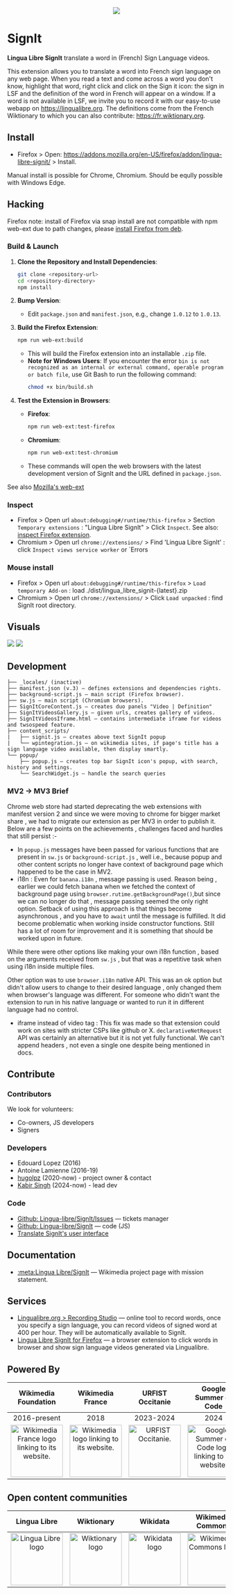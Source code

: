 <div align="center">
  <img src="icons/SignIt banner.svg"/>
</div>

# SignIt

**Lingua Libre SignIt** translate a word in (French) Sign Language videos.

This extension allows you to translate a word into French sign language on any web page. When you read a text and come across a word you don't know, highlight that word, right click and click on the Sign it icon: the sign in LSF and the definition of the word in French will appear on a window. If a word is not available in LSF, we invite you to record it with our easy-to-use webapp on https://lingualibre.org. The definitions come from the French Wiktionary to which you can also contribute: https://fr.wiktionary.org.

## Install

- Firefox > Open: https://addons.mozilla.org/en-US/firefox/addon/lingua-libre-signit/ > Install.

Manual install is possible for Chrome, Chromium. Should be eqully possible with Windows Edge.

## Hacking

Firefox note: install of Firefox via snap install are not compatible with npm web-ext due to path changes, please [install Firefox from deb](https://support.mozilla.org/en-US/kb/install-firefox-linux#w_install-firefox-deb-package-for-debian-based-distributions).

### Build & Launch

1. **Clone the Repository and Install Dependencies**:

   ```bash
   git clone <repository-url>
   cd <repository-directory>
   npm install
   ```

2. **Bump Version**:

   - Edit `package.json` and `manifest.json`, e.g., change `1.0.12` to `1.0.13`.

3. **Build the Firefox Extension**:

   ```bash
   npm run web-ext:build
   ```

   - This will build the Firefox extension into an installable `.zip` file.
   - **Note for Windows Users**: If you encounter the error `bin is not recognized as an internal or external command, operable program or batch file`, use Git Bash to run the following command:
     ```bash
     chmod +x bin/build.sh
     ```

4. **Test the Extension in Browsers**:
   - **Firefox**:
     ```bash
     npm run web-ext:test-firefox
     ```
   - **Chromium**:
     ```bash
     npm run web-ext:test-chromium
     ```
   - These commands will open the web browsers with the latest development version of SignIt and the URL defined in `package.json`.

See also [Mozilla's web-ext](https://github.com/mozilla/web-ext)

### Inspect

- Firefox > Open url `about:debugging#/runtime/this-firefox` > Section `Temporary extensions` : "Lingua Libre SignIt" > Click `Inspect`. See also: [inspect Firefox extension](https://extensionworkshop.com/documentation/develop/debugging/).
- Chromium > Open url `chrome://extensions/` > Find 'Lingua Libre SignIt' : click `Inspect views service worker` or `Errors

### Mouse install

- Firefox > Open url `about:debugging#/runtime/this-firefox` > `Load temporary Add-on` : load ./dist/lingua_libre_signit-{latest}.zip
- Chromium > Open url `chrome://extensions/` > Click `Load unpacked` : find SignIt root directory.

## Visuals

<img src="doc/LinguaLibre_SignIt-01.png"/>
<img src="doc/LinguaLibre_SignIt-all.png"/>

## Development

```
├── _locales/ (inactive)
├── manifest.json (v.3) — defines extensions and dependencies rights.
├── background-script.js — main script (Firefox browser).
├── sw.js — main script (Chromium browsers).
├── SignItCoreContent.js — creates duo panels "Video | Definition"
├── SignItVideosGallery.js — given urls, creates gallery of videos.
├── SignItVideosIframe.html — contains intermediate iframe for videos and twsospeed feature.
├── content_scripts/
|   ├── signit.js — creates above text SignIt popup
|   └── wpintegration.js — on wikimedia sites, if page's title has a sign language video available, then display smartly.
└── popup/
    ├── popup.js — creates top bar SignIt icon's popup, with search, history and settings.
    └── SearchWidget.js — handle the search queries
```

### MV2 -> MV3 Brief

Chrome web store had started deprecating the web extensions with manifest version 2 and since we were moving to chrome for bigger market share , we had to migrate our extension as per MV3 in order to publish it. Below are a few points on the achievements , challenges faced and hurdles that still persist :-

- In `popup.js` messages have been passed for various functions that are present in `sw.js` or `background-script.js` , well i.e., because popup and other content scripts no longer have context of background page which happened to be the case in MV2.
- i18n : Even for `banana.i18n` , message passing is used. Reason being , earlier we could fetch banana when we fetched the context of background page using `browser.rutime.getBackgroundPage()`,but since we can no longer do that , message passing seemed the only right option. Setback of using this approach is that things become asynchronous , and you have to `await` until the message is fulfilled. It did become problematic when working inside constructor functions. Still has a lot of room for improvement and it is something that should be worked upon in future.

While there were other options like making your own i18n function , based on the arguments received from `sw.js` , but that was a repetitive task when using i18n inside multiple files.

Other option was to use `browser.i18n` native API. This was an ok option but didn't allow users to change to their desired language , only changed them when browser's language was different. For someone who didn't want the extension to run in his native language or wanted to run it in different language had no control.

- iframe instead of video tag : This fix was made so that extension could work on sites with stricter CSPs like github or X. `declarativeNetRequest` API was certainly an alternative but it is not yet fully functional. We can't append headers , not even a single one despite being mentioned in docs.

## Contribute

### Contributors

We look for volunteers:

- Co-owners, JS developers
- Signers

### Developers
- Edouard Lopez (2016)
- Antoine Lamienne (2016-19)
- [hugolpz](https://github.com/hugolpz) (2020-now) - project owner & contact
- [Kabir Singh](https://github.com/kabir-afk) (2024-now) - lead dev

### Code

- [Github: Lingua-libre/SignIt/Issues](https://github.com/lingua-libre/SignIt/issues) — tickets manager
- [Github: Lingua-libre/SignIt](https://github.com/lingua-libre/SignIt) — code (JS)
- [Translate SignIt's user interface](https://translatewiki.net/wiki/Translating:Lingua_Libre_SignIt)

## Documentation

- [:meta:Lingua Libre/SignIt](https://meta.wikimedia.org/wiki/Lingua_Libre/SignIt) — Wikimedia project page with mission statement.

## Services

- [Lingualibre.org > Recording Studio](https://LinguaLibre.org/wiki/Special:RecordWizard) — online tool to record words, once you specify a sign language, you can record videos of signed word at 400 per hour. They will be automatically available to SignIt.
- [Lingua Libre SignIt for Firefox](https://addons.mozilla.org/en-US/firefox/addon/lingua-libre-signit/) — a browser extension to click words in browser and show sign language videos generated via Lingualibre.

## Powered By
| Wikimedia Foundation | Wikimedia France | URFIST Occitanie | Google Summer of Code
|:----:|:----:|:----:|:----:|
| 2016-present | 2018 | 2023-2024 | 2024
| <a href="https://www.wikimedia.fr/"><img height="120" src="https://upload.wikimedia.org/wikipedia/commons/7/75/Wikimedia_France_logo.svg" alt="Wikimedia France logo linking to its website."></a> | <a href="https://meta.wikimedia.org/"><img height="120" src="https://upload.wikimedia.org/wikipedia/commons/3/31/Wikimedia_Foundation_logo_-_vertical.svg" alt="Wikimedia logo linking to its website."></a> | <a href="https://"><img height="120" src="https://upload.wikimedia.org/wikipedia/commons/c/c0/URFIST_Occitanie-2023.svg" alt="URFIST Occitanie."></a> | <a href="https://summerofcode.withgoogle.com/"><img height="120" src="https://raw.githubusercontent.com/scribe-org/Organization/main/resources/images/logos/GSoCLogo.png" alt="Google Summer of Code logo linking to its website."></a>

## Open content communities

| Lingua Libre | Wiktionary | Wikidata | Wikimedia Commons
|:----:|:----:|:----:|:----:|
| <a href="https://lingualibre.org/"><img height="120" src="https://upload.wikimedia.org/wikipedia/commons/b/b9/Lingualibre-logo.svg" alt="Lingua Libre logo"></a> | <a href="https://www.wikipedia.org/"><img height="120" src="https://upload.wikimedia.org/wikipedia/commons/f/ff/WiktionaryEn.svg" alt="Wiktionary logo"></a> | <a href="https://www.wikidata.org/"><img height="120" src="https://upload.wikimedia.org/wikipedia/commons/6/66/Wikidata-logo-en.svg" alt="Wikidata logo"></a> | <a href="https://www.wikipedia.org/"><img height="120" src="https://upload.wikimedia.org/wikipedia/commons/4/41/Commons-logo-en.svg" alt="Wikimedia Commons logo"></a>
